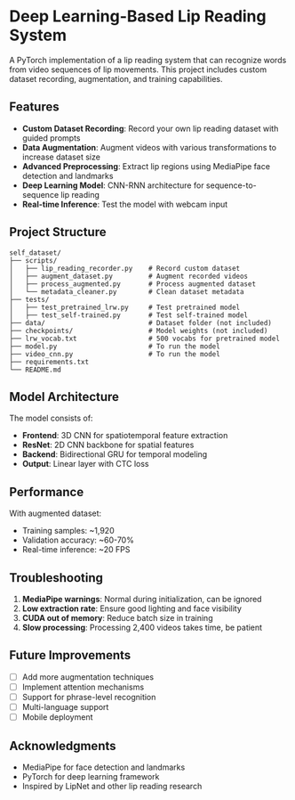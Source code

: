 # Deep Learning-Based Lip Reading System

A PyTorch implementation of a lip reading system that can recognize words from video sequences of lip movements. This project includes custom dataset recording, augmentation, and training capabilities.

## Features

- **Custom Dataset Recording**: Record your own lip reading dataset with guided prompts
- **Data Augmentation**: Augment videos with various transformations to increase dataset size
- **Advanced Preprocessing**: Extract lip regions using MediaPipe face detection and landmarks
- **Deep Learning Model**: CNN-RNN architecture for sequence-to-sequence lip reading
- **Real-time Inference**: Test the model with webcam input

## Project Structure

```
self_dataset/
├── scripts/
│   ├── lip_reading_recorder.py    # Record custom dataset
│   ├── augment_dataset.py         # Augment recorded videos
│   ├── process_augmented.py       # Process augmented dataset
│   └── metadata_cleaner.py        # Clean dataset metadata
├── tests/
│   ├── test_pretrained_lrw.py     # Test pretrained model
│   ├── test_self-trained.py       # Test self-trained model
├── data/                          # Dataset folder (not included)
├── checkpoints/                   # Model weights (not included)
├── lrw_vocab.txt                  # 500 vocabs for pretrained model
├── model.py                       # To run the model
├── video_cnn.py                   # To run the model
├── requirements.txt
└── README.md
```

## Model Architecture

The model consists of:
- **Frontend**: 3D CNN for spatiotemporal feature extraction
- **ResNet**: 2D CNN backbone for spatial features
- **Backend**: Bidirectional GRU for temporal modeling
- **Output**: Linear layer with CTC loss

## Performance

With augmented dataset:
- Training samples: ~1,920
- Validation accuracy: ~60-70%
- Real-time inference: ~20 FPS

## Troubleshooting

1. **MediaPipe warnings**: Normal during initialization, can be ignored
2. **Low extraction rate**: Ensure good lighting and face visibility
3. **CUDA out of memory**: Reduce batch size in training
4. **Slow processing**: Processing 2,400 videos takes time, be patient

## Future Improvements

- [ ] Add more augmentation techniques
- [ ] Implement attention mechanisms
- [ ] Support for phrase-level recognition
- [ ] Multi-language support
- [ ] Mobile deployment

## Acknowledgments

- MediaPipe for face detection and landmarks
- PyTorch for deep learning framework
- Inspired by LipNet and other lip reading research